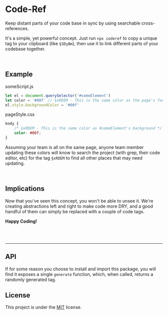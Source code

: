 # Code-Ref

Keep distant parts of your code base in sync by using searchable cross-references.

It's a simple, yet powerful concept. Just run `npx coderef` to copy a unique tag to your clipboard (like `§SDyBm`), then use it to link different parts of your codebase together.

<br/>

## Example

someScript.js
```js
let el = document.querySelector('#someElement')
let color = '#00f' // §xRDEM - This is the same color as the page's font color
el.style.backgroundColor = '#00f'
```
pageStyle.css
```css
body {
    /* §xRDEM - This is the same color as #someElement's background */
    color: #00f;
}
```

Assuming your team is all on the same page, anyone team member updating these colors will know to search the project (with grep, their code editor, etc) for the tag `§xRDEM` to find all other places that may need updating.

<br/>

## Implications

Now that you've seen this concept, you won't be able to unsee it. We're creating abstractions left and right to make code more DRY, and a good handful of them can simply be replaced with a couple of code tags.

**Happy Coding!**

<br/>
<br/>

---

## API

If for some reason you choose to install and import this package, you will find it exposes a single `generate` function, which, when called, returns a randomly generated tag.

## License

This project is under the [MIT](https://opensource.org/licenses/MIT) license.